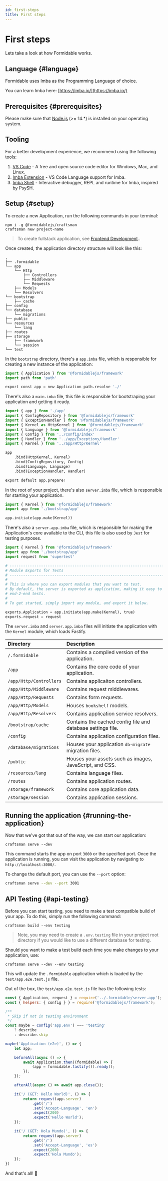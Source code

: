 ```yaml
---
id: first-steps
title: First steps
---
```


# First steps
Lets take a look at how Formidable works.

## Language {#language}
Formidable uses Imba as the Programming Language of choice.

You can learn Imba here: [https://imba.io/](https://imba.io/)

## Prerequisites {#prerequisites}
Please make sure that [Node.js](https://nodejs.org/) (>= 14.*) is installed on your operating system.

## Tooling

For a better development experience, we recommend using the following tools:

1. [VS Code](https://code.visualstudio.com/) - A free and open source code editor for Windows, Mac, and Linux.
2. [Imba Extension](https://marketplace.visualstudio.com/items?itemName=scrimba.vsimba) - VS Code Language support for Imba.
3. [Imba Shell](https://github.com/donaldp/imba-shell) - Interactive debugger, REPL and runtime for Imba, inspired by PsySH.


## Setup {#setup}
To create a new Application, run the following commands in your terminal:

```
npm i -g @formidablejs/craftsman
craftsman new project-name
```

> To create fullstack application, see [Frontend Development](frontend#installation--setup)..

Once created, the application directory structure will look like this:

```text
.
├── .formidable
└── app
    └── Http
        ├── Controllers
        ├── Middleware
        └── Requests
    ├── Models
    └── Resolvers
└── bootstrap
    ├── cache
├── config
└── database
    └── migrations
├── public
└── resources
    └── lang
├── routes
├── storage
	├── framework
	└── session
└── test

```

In the `bootstrap` directory, there's a `app.imba` file, which is responsible for creating a new instance of the application:

```py title="bootstrap/app.imba"
import { Application } from '@formidablejs/framework'
import path from 'path'

export const app = new Application path.resolve './'
```

There's also a `main.imba` file, this file is responsible for bootstraping your application and getting it ready.

```py title="bootstrap/main.imba"
import { app } from './app'
import { ConfigRepository } from '@formidablejs/framework'
import { ExceptionHandler } from '@formidablejs/framework'
import { Kernel as HttpKernel } from '@formidablejs/framework'
import { Language } from '@formidablejs/framework'
import { Config } from '../config/index'
import { Handler } from '../app/Exceptions/Handler'
import { Kernel } from '../app/Http/Kernel'

app
	.bind(HttpKernel, Kernel)
	.bind(ConfigRepository, Config)
	.bind(Language, Language)
	.bind(ExceptionHandler, Handler)

export default app.prepare!
```
In the root of your project, there's also `server.imba` file, which is responsible for starting your application.

```py title="server.imba"
import { Kernel } from '@formidablejs/framework'
import app from './bootstrap/app'

app.initiate(app.make(Kernel))
```

There's also a `server.app.imba` file, which is responsible for making the Application's core available to the CLI, this file is also used by `Jest` for testing purposes.

```py title="server.app.imba"
import { Kernel } from '@formidablejs/framework'
import app from './bootstrap/app'
import request from 'supertest'

# --------------------------------------------------------------------------
# Module Exports for Tests
# --------------------------------------------------------------------------
#
# This is where you can export modules that you want to test.
# By default, the server is exported as application, making it easy to run
# end-2-end tests.
#
# To get started, simply import any module, and export it below.

exports.Application = app.initiate(app.make(Kernel), true)
exports.request = request
```

The `server.imba` and `server.app.imba` files will initiate the application with the `Kernel` module, which loads Fastify.

| Directory                | Description
|:-------------------------|:-------------
| `/.formidable`           | Contains a compiled version of the application.
| `/app`                   | Contains the core code of your application.
| `/app/Http/Controllers`  | Contains applicaiton controllers.
| `/app/Http/Middleware`   | Contains request middlewares.
| `/app/Http/Requests`     | Contains form requests.
| `/app/Http/Models`       | Houses `bookshelf` models.
| `/app/Http/Resolvers`    | Contains application service resolvers.
| `/bootstrap/cache`       | Contains the cached config file and database settings file.
| `/config`                | Contains application configuration files.
| `/database/migrations`   | Houses your application `db-migrate` migration files.
| `/public`                | Houses your assets such as images, JavaScript, and CSS.
| `/resources/lang`        | Contains language files.
| `/routes`                | Contains application routes.
| `/storage/framework`     | Contains core application data.
| `/storage/session`       | Contains application sessions.

## Running the application {#running-the-application}
Now that we've got that out of the way, we can start our application:

```
craftsman serve --dev
```

This command starts the app on port `3000` or the specified port.
Once the application is running, you can visit the application by navigating to `http://localhost:3000/`.

To change the default port, you can use the `--port` option:

```bash
craftsman serve --dev --port 3001
```

## API Testing {#api-testing}

Before you can start testing, you need to make a test compatible build of your app. To do this, simply run the following command:

```
craftsman build --env testing
```

> Note, you may need to create a `.env.testing` file in your project root directory if you would like to use a different database for testing.

Should you want to make a test build each time you make changes to your application, use:

```
craftsman serve --dev --env testing
```

This will update the `.formidable` application which is loaded by the `test/app.e2e.test.js` file.

Out of the box, the `test/app.e2e.test.js` file has the following tests:

```js title=test/app.e2e.test.js
const { Application, request } = require('../.formidable/server.app');
const { helpers: { config } } = require('@formidablejs/framework');

/**
 * Skip if not in testing environment
 */
const maybe = config('app.env') === 'testing'
	? describe
	: describe.skip

maybe('Application (e2e)', () => {
	let app;

	beforeAll(async () => {
		await Application.then((formidable) => {
			(app = formidable.fastify()).ready();
		});
	});

	afterAll(async () => await app.close());

	it('/ (GET: Hello World)', () => {
		return request(app.server)
			.get('/')
			.set('Accept-Language', 'en')
			.expect(200)
			.expect('Hello World');
	});

	it('/ (GET: Hola Mundo)', () => {
		return request(app.server)
			.get('/')
			.set('Accept-Language', 'es')
			.expect(200)
			.expect('Hola Mundo');
	});
})

```

And that's all! 🎊
